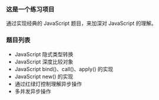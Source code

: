 ### 这是一个练习项目

通过实现经典的 JavaScript 题目，来加深对 JavaScript 的理解。





### 题目列表

- JavaScript 隐式类型转换
- JavaScript 深度比较对象
- JavaScript bind()、call()、apply() 的实现
- JavaScript new() 的实现
- 通过红绿灯控制理解异步操作
- 多并发异步操作


